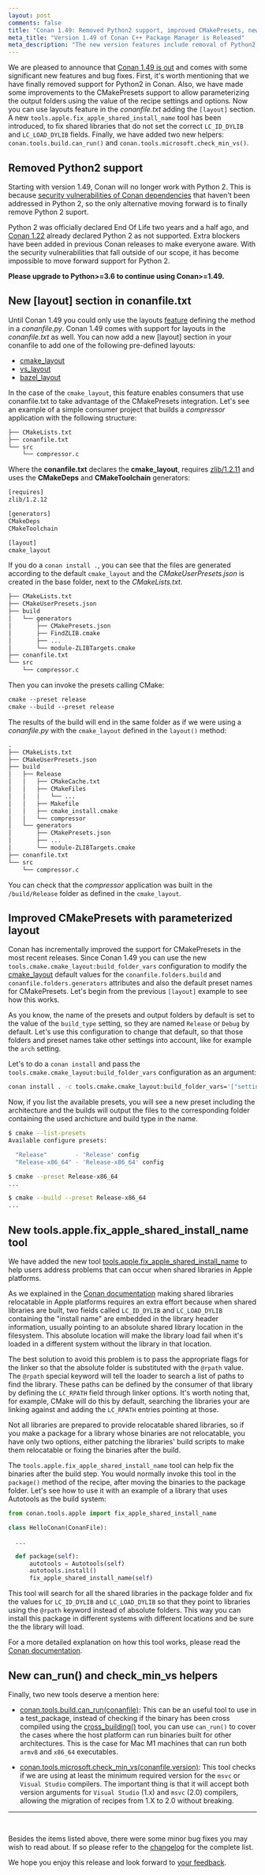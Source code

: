 ```yaml
---
layout: post
comments: false
title: "Conan 1.49: Removed Python2 support, improved CMakePresets, new [layout] section in conanfile.txt, new tools.apple.fix_apple_shared_install_name tool, new can_run() and check_min_vs helpers."
meta_title: "Version 1.49 of Conan C++ Package Manager is Released" 
meta_description: "The new version features include removal of Python2 support, improved CMakePresets, new [layout] section in conanfile.txt and much more..."
---
```


<script type="application/ld+json">
{ "@context": "https://schema.org", 
 "@type": "TechArticle",
 "headline": "Version 1.49 of Conan C++ Package Manager is Released",
 "alternativeHeadline": "Learn all about the new 1.49 Conan C/C++ package manager version",
 "image": "https://docs.conan.io/en/latest/_images/frogarian.png",
 "author": "Conan Team", 
 "genre": "C/C++", 
 "keywords": "c c++ package manager conan release", 
 "publisher": {
    "@type": "Organization",
    "name": "Conan.io",
    "logo": {
      "@type": "ImageObject",
      "url": "https://media.jfrog.com/wp-content/uploads/2017/07/20134853/conan-logo-text.svg"
    }
},
 "datePublished": "2022-06-16",
 "description": "Removed Python2 support, improved CMakePresets, new [layout] section in conanfile.txt, new tools.apple.fix_apple_shared_install_name tool, new "can_run()", "check_min_vs" helpers.",
 }
</script>

We are pleased to announce that [Conan 1.49 is
out](https://github.com/conan-io/conan/releases/tag/1.49.0) and comes with some
significant new features and bug fixes. First, it's worth mentioning that we have finally
removed support for Python2 in Conan. Also, we have made some improvements to the CMakePresets
support to allow parameterizing the output folders using the value of the recipe settings
and options. Now you can use layouts feature in the *conanfile.txt* adding the `[layout]`
section. A new `tools.apple.fix_apple_shared_install_name` tool has been introduced, to fix shared
libraries that do not set the correct `LC_ID_DYLIB` and `LC_LOAD_DYLIB` fields. Finally,
we have added two new helpers: `conan.tools.build.can_run()` and
`conan.tools.microsoft.check_min_vs()`.


## Removed Python2 support

Starting with version 1.49, Conan will no longer work with Python 2. This is because [security
vulnerabilities of Conan dependencies](https://github.com/advisories/GHSA-ffqj-6fqr-9h24)
that haven't been addressed in Python 2, so the only alternative moving forward is to
finally remove Python 2 suport.

Python 2 was officially declared End Of Life two years and a half ago, and [Conan
1.22](https://docs.conan.io/en/latest/changelog.html#id1006) already declared Python 2 as
not supported. Extra blockers have been added in previous Conan releases to make everyone
aware. With the security vulnerabilities that fall outside of our scope, it has become impossible to
move forward support for Python 2. 

**Please upgrade to Python>=3.6 to continue using Conan>=1.49.** 

## New [layout] section in conanfile.txt

Until Conan 1.49 you could only use the layouts
[feature](https://docs.conan.io/en/latest/reference/conanfile/tools/layout.html) defining
the method in a *conanfile.py*. Conan 1.49 comes with support for layouts in the
*conanfile.txt* as well. You can now add a new [layout] section in your conanfile to add
one of the following pre-defined layouts:

- [cmake_layout](https://docs.conan.io/en/latest/reference/conanfile/tools/layout.html#predefined-layouts)
- [vs_layout](https://docs.conan.io/en/latest/reference/conanfile/tools/layout.html#predefined-layouts)
- [bazel_layout](https://docs.conan.io/en/latest/reference/conanfile/tools/layout.html#predefined-layouts)

In the case of the `cmake_layout`, this feature enables consumers that use conanfile.txt
to take advantage of the CMakePresets integration. Let's see an example of a simple
consumer project that builds a *compressor* application with the following structure:

```txt
├── CMakeLists.txt
├── conanfile.txt
└── src
    └── compressor.c
```

Where the **conanfile.txt** declares the **cmake_layout**, requires
[zlib/1.2.11](https://conan.io/center/zlib) and uses the **CMakeDeps** and
**CMakeToolchain** generators:

```txt
[requires]
zlib/1.2.12

[generators]
CMakeDeps
CMakeToolchain

[layout]
cmake_layout
```

If you do a `conan install .`, you can see that the files are generated according to the
default `cmake_layout` and the *CMakeUserPresets.json* is created in the base folder,
next to the *CMakeLists.txt*.

```txt
├── CMakeLists.txt
├── CMakeUserPresets.json
├── build
│   └── generators
│       ├── CMakePresets.json
│       ├── FindZLIB.cmake
│       ├── ...
│       └── module-ZLIBTargets.cmake
├── conanfile.txt
└── src
    └── compressor.c
```

Then you can invoke the presets calling CMake:

```txt
cmake --preset release
cmake --build --preset release      
```

The results of the build will end in the same folder as if we were using a *conanfile.py*
with the `cmake_layout` defined in the `layout()` method:

```txt
.
├── CMakeLists.txt
├── CMakeUserPresets.json
├── build
│   ├── Release
│   │   ├── CMakeCache.txt
│   │   ├── CMakeFiles
│   │   │   └── ...
│   │   ├── Makefile
│   │   ├── cmake_install.cmake
│   │   └── compressor
│   └── generators
│       ├── CMakePresets.json
│       ├── ...
│       └── module-ZLIBTargets.cmake
├── conanfile.txt
└── src
    └── compressor.c
```

You can check that the *compressor* application was built in the `/build/Release` folder as
defined in the `cmake_layout`.

## Improved CMakePresets with parameterized layout

Conan has incrementally improved the support for CMakePresets in the most recent releases.
Since Conan 1.49 you can use the new `tools.cmake.cmake_layout:build_folder_vars`
configuration to modify the
[cmake_layout](https://docs.conan.io/en/latest/reference/conanfile/tools/cmake/cmake_layout.html#cmake-layout)
default values for the `conanfile.folders.build` and `conanfile.folders.generators`
attributes and also the default preset names for CMakePresets. Let's begin from the
previous `[layout]` example to see how this works.

As you know, the name of the presets and output folders by default is set to the value of
the `build_type` setting, so they are named `Release` or `Debug` by default. Let's use
this configuration to change that default, so that those folders and preset names take
other settings into account, like for example the `arch` setting. 

Let's to do a `conan install` and pass the `tools.cmake.cmake_layout:build_folder_vars`
configuration as an argument:

```bash
conan install . -c tools.cmake.cmake_layout:build_folder_vars='["settings.arch"]'
```

Now, if you list the available presets, you will see a new preset including the
architecture and the builds will output the files to the corresponding folder containing
the used archicture and build type in the name.

```bash
$ cmake --list-presets
Available configure presets:

  "Release"        - 'Release' config
  "Release-x86_64" - 'Release-x86_64' config

$ cmake --preset Release-x86_64
...

$ cmake --build --preset Release-x86_64
...
```

## New tools.apple.fix_apple_shared_install_name tool

We have added the new tool
[tools.apple.fix_apple_shared_install_name](https://docs.conan.io/en/latest/reference/conanfile/tools/apple.html#conan-tools-apple-fix-apple-shared-install-name)
to help users address problems that can occur when shared libraries in Apple platforms.

As we explained in the [Conan documentation](https://docs.conan.io/en/latest/reference/conanfile/tools/gnu/autotools.html#a-note-about-relocatable-shared-libraries-in-macos-built-the-autotools-build-helper)
making shared libraries relocatable in Apple platforms requires an extra effort because
when shared libraries are built, two fields called `LC_ID_DYLIB` and
`LC_LOAD_DYLIB`  containing the "install name" are embedded in the library header information, usually pointing to
an absolute shared library location in the filesystem. This absolute location will make
the library load fail when it's loaded in a different system without the library in that
location. 

The best solution to avoid this problem is to pass the appropriate flags for the linker so
that the absolute folder is substituted with the `@rpath` value. The `@rpath` special
keyword will tell the loader to search a list of paths to find the library. These paths
can be defined by the consumer of that library by defining the `LC_RPATH` field through
linker options. It's worth noting that, for example, CMake will do this by default,
searching the libraries your are linking against and adding the `LC_RPATH` entries
pointing at those.

Not all libraries are prepared to provide relocatable shared libraries, so if you make a
package for a library whose binaries are not relocatable, you have only two options,
either patching the libraries' build scripts to make them relocatable or fixing the
binaries after the build. 

The `tools.apple.fix_apple_shared_install_name` tool can help fix the binaries after
the build step. You would normally invoke this tool in the `package()` method of the recipe,
after moving the binaries to the package folder. Let's see how to use it with an example
of a library that uses Autotools as the build system:

```python
from conan.tools.apple import fix_apple_shared_install_name

class HelloConan(ConanFile):

  ...

  def package(self):
      autotools = Autotools(self)
      autotools.install()
      fix_apple_shared_install_name(self)
```

This tool will search for all the shared libraries in the package folder and fix the
values for `LC_ID_DYLIB` and `LC_LOAD_DYLIB` so that they point to libraries using the
`@rpath` keyword instead of absolute folders. This way you can install this package in
different systems with different locations and be sure the the library will load.

For a more detailed explanation on how this tool works, please read the [Conan documentation](https://docs.conan.io/en/latest/reference/conanfile/tools/apple.html#conan-tools-apple-fix-apple-shared-install-name).

## New can_run() and check_min_vs helpers

Finally, two new tools deserve a mention here:

* [conan.tools.build.can_run(conanfile)](https://docs.conan.io/en/latest/reference/conanfile/tools/build.html#conan-tools-build-can-run):
  This can be an useful tool to use in a test_package, instead of checking if the binary
  has been cross compiled using the
  [cross_building()](https://docs.conan.io/en/latest/reference/conanfile/tools/build.html#conan-tools-build-cross-building)
  tool, you can use `can_run()` to cover the cases where the host platform can run
  binaries built for other architectures. This is the case for Mac M1 machines that can
  run both `armv8` and `x86_64` executables.

*  [conan.tools.microsoft.check_min_vs(conanfile,version)](https://docs.conan.io/en/latest/reference/conanfile/tools/microsoft.html#check-min-vs):
   This tool checks if we are using at least the minimum required version for the `msvc`
   or `Visual Studio` compilers. The important thing is that it will accept both version
   arguments for `Visual Studio` (1.x) and `msvc` (2.0) compilers, allowing the
   migration of recipes from 1.X to 2.0 without breaking.


---

<br>

Besides the items listed above, there were some minor bug fixes you may wish to read
about. If so please refer to the
[changelog](https://docs.conan.io/en/latest/changelog.html#jun-2022) for the complete
list.

We hope you enjoy this release and look forward to [your
feedback](https://github.com/conan-io/conan/issues).

